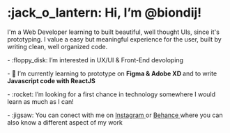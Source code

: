  <h1> :jack_o_lantern: Hi, I’m @biondij! </h1>
<p> I'm a Web Developer learning to built beautiful, well thought UIs, since it's prototyping. I value a easy but meaningful experience for the user, built by writing clean, well organized code. </p>
<p> - :floppy_disk: I’m interested in UX/UI & Front-End devoloping </p>
<p> - 🌱 I’m currently learning to prototype on <strong> Figma & Adobe XD </strong> and to write <strong> Javascript code with ReactJS </strong> </p>
<p> - :rocket: I’m looking for a first chance in technology somewhere I would learn as much as I can! </p>
<p> - :jigsaw: You can conect with me on <a href="https://www.instagram.com/biondipics/"> Instagram </a> or <a href="https://www.behance.net/biondijota"> Behance </a> where you can also know a different aspect of my work </p>
 
<!---
biondij/biondij is a ✨ special ✨ repository because its `README.md` (this file) appears on your GitHub profile.
You can click the Preview link to take a look at your changes.
--->
